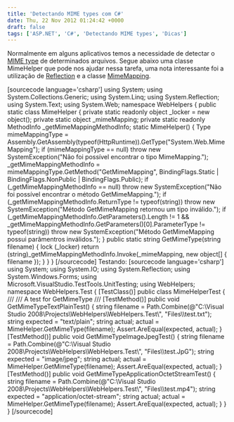 ```yaml
---
title: 'Detectando MIME types com C#'
date: Thu, 22 Nov 2012 01:24:42 +0000
draft: false
tags: ['ASP.NET', 'C#', 'Detectando MIME types', 'Dicas']
---
```


Normalmente em alguns aplicativos temos a necessidade de detectar o [MIME type](http://en.wikipedia.org/wiki/MIME) de determinados arquivos. Segue abaixo uma classe MimeHelper que pode nos ajudar nessa tarefa, uma nota interessante foi a utilização de [Reflection](http://msdn.microsoft.com/en-us/library/ms173183%28v=vs.80%29.aspx) e a classe [MimeMapping](http://msdn.microsoft.com/pt-br/library/system.web.mimemapping.aspx).  
  
\[sourcecode language='csharp'\] using System; using System.Collections.Generic; using System.Linq; using System.Reflection; using System.Text; using System.Web; namespace WebHelpers { public static class MimeHelper { private static readonly object \_locker = new object(); private static object \_mimeMapping; private static readonly MethodInfo \_getMimeMappingMethodInfo; static MimeHelper() { Type mimeMappingType = Assembly.GetAssembly(typeof(HttpRuntime)).GetType("System.Web.MimeMapping"); if (mimeMappingType == null) throw new SystemException("Não foi possível encontrar o tipo MimeMapping."); \_getMimeMappingMethodInfo = mimeMappingType.GetMethod("GetMimeMapping", BindingFlags.Static | BindingFlags.NonPublic | BindingFlags.Public); if (\_getMimeMappingMethodInfo == null) throw new SystemException("Não foi possível encontrar o método GetMimeMapping."); if (\_getMimeMappingMethodInfo.ReturnType != typeof(string)) throw new SystemException("Método GetMimeMapping retornou um tipo inválido."); if (\_getMimeMappingMethodInfo.GetParameters().Length != 1 && \_getMimeMappingMethodInfo.GetParameters()\[0\].ParameterType != typeof(string)) throw new SystemException("Método GetMimeMapping possui parâmentros inválidos."); } public static string GetMimeType(string filename) { lock (\_locker) return (string)\_getMimeMappingMethodInfo.Invoke(\_mimeMapping, new object\[\] { filename }); } } } \[/sourcecode\] Testando: \[sourcecode language='csharp'\] using System; using System.IO; using System.Reflection; using System.Windows.Forms; using Microsoft.VisualStudio.TestTools.UnitTesting; using WebHelpers; namespace WebHelpers.Test { \[TestClass()\] public class MimeHelperTest { /// /// A test for GetMimeType /// \[TestMethod()\] public void GetMimeTypeTextPlainTest() { string filename = Path.Combine(@"C:\\Visual Studio 2008\\Projects\\WebHelpers\\WebHelpers.Test\\", "Files\\\\test.txt"); string expected = "text/plain"; string actual; actual = MimeHelper.GetMimeType(filename); Assert.AreEqual(expected, actual); } \[TestMethod()\] public void GetMimeTypeImageJpegTest() { string filename = Path.Combine(@"C:\\Visual Studio 2008\\Projects\\WebHelpers\\WebHelpers.Test\\", "Files\\\\test.JpG"); string expected = "image/jpeg"; string actual; actual = MimeHelper.GetMimeType(filename); Assert.AreEqual(expected, actual); } \[TestMethod()\] public void GetMimeTypeApplicationOctetStreamTest() { string filename = Path.Combine(@"C:\\Visual Studio 2008\\Projects\\WebHelpers\\WebHelpers.Test\\", "Files\\\\test.mp4"); string expected = "application/octet-stream"; string actual; actual = MimeHelper.GetMimeType(filename); Assert.AreEqual(expected, actual); } } } \[/sourcecode\]